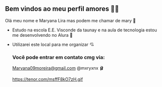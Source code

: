 ## Bem vindos ao meu perfil amores 💋🖤

Olá meu nome e Maryana Lira mas podem me chamar de mary 💌

- Estudo na escola E.E. Visconde da taunay e na aula de tecnologia estou me desenvolvendo no Alura 💝
- Utilizarei este local para me organizar 💘

  ### Você pode entrar em contato cmg via:
    Maryana09moreira@gmail.com
    @mxryxnx 🩰

  https://tenor.com/msffF8kO7zH.gif
